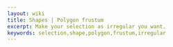 ```yaml
---
layout: wiki
title: Shapes | Polygon frustum
excerpt: Make your selection as irregular you want.
keywords: selection,shape,polygon,frustum,irregular
---
```

